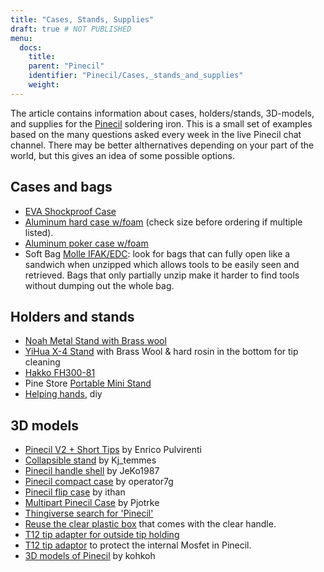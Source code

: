 ```yaml
---
title: "Cases, Stands, Supplies"
draft: true # NOT PUBLISHED
menu:
  docs:
    title:
    parent: "Pinecil"
    identifier: "Pinecil/Cases,_stands_and_supplies"
    weight: 
---
```


The article contains information about cases, holders/stands, 3D-models, and supplies for the [Pinecil](/documentation/Pinecil) soldering iron. This is a small set of examples based on the many questions asked every week in the live Pinecil chat channel. There may be better althernatives depending on your part of the world, but this gives an idea of some possible options.

## Cases and bags

* [EVA Shockproof Case](https://a.co/d/hjFRpzK)
* [Aluminum hard case w/foam](https://a.co/d/i6QoxKl) (check size before ordering if multiple listed).
* [Aluminum poker case w/foam](https://a.co/d/gAYy8fG)
* Soft Bag [Molle IFAK/EDC](https://a.co/d/48PjOwZ): look for bags that can fully open like a sandwich when unzipped which allows tools to be easily seen and retrieved. Bags that only partially unzip make it harder to find tools without dumping out the whole bag.

## Holders and stands

* [Noah Metal Stand with Brass wool](https://a.co/ex0JeQw)
* [YiHua X-4 Stand](https://a.co/bR0Xfpr) with Brass Wool & hard rosin in the bottom for tip cleaning
* [Hakko FH300-81](https://www.hakko.com/english/products/hakko_kote_board.html#fh300-81)
* Pine Store [Portable Mini Stand](https://pine64.com/product/pinecil-portable-mini-stand/)
* [Helping hands](https://www.youtube.com/watch?v=WsqIPZchSEw), diy

## 3D models

* [Pinecil V2 + Short Tips](https://www.printables.com/model/410086-pinecil-v2-short-tips-case) by Enrico Pulvirenti
* [Collapsible stand](https://www.printables.com/model/441414-soldering-iron-stand-really-compact) by Kj_temmes
* [Pinecil handle shell](https://www.printables.com/model/400459-pinecil-shell) by JeKo1987
* [Pinecil compact case](https://www.thingiverse.com/thing:4727212)  by operator7g
* [Pinecil flip case](https://www.thingiverse.com/thing:5551739)  by ithan
* [Multipart Pinecil Case](https://www.thingiverse.com/thing:5186002) by Pjotrke
* [Thingiverse search for 'Pinecil'](https://www.thingiverse.com/search?q=pinecil)
* [Reuse the clear plastic box](https://www.thingiverse.com/thing:4981053) that comes with the clear handle.
* [T12 tip adapter for outside tip holding](https://www.thingiverse.com/thing:4734830)
* [T12 tip adaptor](https://www.printables.com/model/97073-pinecil-mosfet-saver-for-t12-tips) to protect the internal Mosfet in Pinecil.
* [3D models of Pinecil](https://github.com/kohkohwastaken/3D-Models/tree/main/Pine64)  by kohkoh
